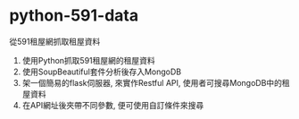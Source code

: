  # python-591-data
從591租屋網抓取租屋資料

1. 使用Python抓取591租屋網的租屋資料
2. 使用SoupBeautiful套件分析後存入MongoDB
3. 架一個簡易的flask伺服器, 來實作Restful API, 使用者可搜尋MongoDB中的租屋資料
4. 在API網址後夾帶不同參數, 便可使用自訂條件來搜尋
    

